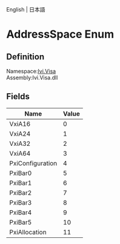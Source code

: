 English | 日本語

# AddressSpace Enum

## Definition
Namespace:[Ivi.Visa](../Visa.md)<BR>
Assembly:Ivi.Visa.dll

## Fields

|Name|Value|
|---|---|
|VxiA16|0|
|VxiA24|1|
|VxiA32|2|
|VxiA64|3|
|PxiConfiguration|4|
|PxiBar0|5|
|PxiBar1|6|
|PxiBar2|7|
|PxiBar3|8|
|PxiBar4|9|
|PxiBar5|10|
|PxiAllocation|11|
